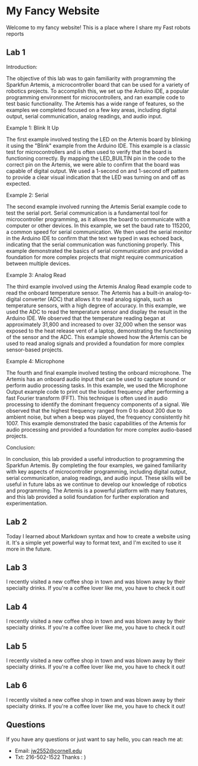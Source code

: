# My Fancy Website

Welcome to my fancy website! This is a place where I share my Fast robots reports
## Lab 1

Introduction:

The objective of this lab was to gain familiarity with programming the Sparkfun Artemis, a microcontroller board that can be used for a variety of robotics projects. To accomplish this, we set up the Arduino IDE, a popular programming environment for microcontrollers, and ran example code to test basic functionality. The Artemis has a wide range of features, so the examples we completed focused on a few key areas, including digital output, serial communication, analog readings, and audio input.

Example 1: Blink It Up

The first example involved testing the LED on the Artemis board by blinking it using the "Blink" example from the Arduino IDE. This example is a classic test for microcontrollers and is often used to verify that the board is functioning correctly. By mapping the LED_BUILTIN pin in the code to the correct pin on the Artemis, we were able to confirm that the board was capable of digital output. We used a 1-second on and 1-second off pattern to provide a clear visual indication that the LED was turning on and off as expected.

Example 2: Serial

The second example involved running the Artemis Serial example code to test the serial port. Serial communication is a fundamental tool for microcontroller programming, as it allows the board to communicate with a computer or other devices. In this example, we set the baud rate to 115200, a common speed for serial communication. We then used the serial monitor in the Arduino IDE to confirm that the text we typed in was echoed back, indicating that the serial communication was functioning properly. This example demonstrated the basics of serial communication and provided a foundation for more complex projects that might require communication between multiple devices.

Example 3: Analog Read

The third example involved using the Artemis Analog Read example code to read the onboard temperature sensor. The Artemis has a built-in analog-to-digital converter (ADC) that allows it to read analog signals, such as temperature sensors, with a high degree of accuracy. In this example, we used the ADC to read the temperature sensor and display the result in the Arduino IDE. We observed that the temperature reading began at approximately 31,800 and increased to over 32,000 when the sensor was exposed to the heat release vent of a laptop, demonstrating the functioning of the sensor and the ADC. This example showed how the Artemis can be used to read analog signals and provided a foundation for more complex sensor-based projects.

Example 4: Microphone

The fourth and final example involved testing the onboard microphone. The Artemis has an onboard audio input that can be used to capture sound or perform audio processing tasks. In this example, we used the Microphone Output example code to print out the loudest frequency after performing a fast Fourier transform (FFT). This technique is often used in audio processing to identify the dominant frequency components of a signal. We observed that the highest frequency ranged from 0 to about 200 due to ambient noise, but when a beep was played, the frequency consistently hit 1007. This example demonstrated the basic capabilities of the Artemis for audio processing and provided a foundation for more complex audio-based projects.

Conclusion:

In conclusion, this lab provided a useful introduction to programming the Sparkfun Artemis. By completing the four examples, we gained familiarity with key aspects of microcontroller programming, including digital output, serial communication, analog readings, and audio input. These skills will be useful in future labs as we continue to develop our knowledge of robotics and programming. The Artemis is a powerful platform with many features, and this lab provided a solid foundation for further exploration and experimentation.
## Lab 2

Today I learned about Markdown syntax and how to create a website using it. It's a simple yet powerful way to format text, and I'm excited to use it more in the future.

## Lab 3

I recently visited a new coffee shop in town and was blown away by their specialty drinks. If you're a coffee lover like me, you have to check it out!


## Lab 4

I recently visited a new coffee shop in town and was blown away by their specialty drinks. If you're a coffee lover like me, you have to check it out!
## Lab 5

I recently visited a new coffee shop in town and was blown away by their specialty drinks. If you're a coffee lover like me, you have to check it out!
## Lab 6

I recently visited a new coffee shop in town and was blown away by their specialty drinks. If you're a coffee lover like me, you have to check it out!


## Questions

If you have any questions or just want to say hello, you can reach me at:

- Email: jw2552@cornell.edu
- Txt:   216-502-1522
Thanks : )